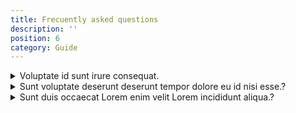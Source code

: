 ```yaml
---
title: Frecuently asked questions
description: ''
position: 6
category: Guide
---
```


<details class="my-4">
  <summary class="text-gray-800 font-semibold">Voluptate id sunt irure consequat.</summary>
  <p class="text-gray-700">Duis magna Lorem tempor quis dolor sunt magna exercitation eiusmod sunt..</p>
</details>

<details class="my-4">
  <summary class="text-gray-800 font-semibold">Sunt voluptate deserunt deserunt tempor dolore eu id nisi esse.?</summary>
  <p class="text-gray-700">Ex magna deserunt enim fugiat ullamco sit aliqua fugiat aliqua laboris tempor voluptate..</p>
</details>

<details class="my-4">
    <summary class="text-gray-800 font-semibold">Sunt duis occaecat Lorem enim velit Lorem incididunt aliqua.?</summary>

```php
    Labore occaecat sunt nisi et culpa laborum quis.
```
</details>